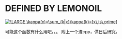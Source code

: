 # DEFINED BY LEMONOIL

<a href="http://www.codecogs.com/eqnedit.php?latex=\dpi{150}&space;\LARGE&space;\kappa(x)=\sum_{k|x}\kappa(k)=[x\,is\,prime]" target="_blank"><img src="http://latex.codecogs.com/gif.latex?\dpi{150}&space;\LARGE&space;\kappa(x)=\sum_{k|x}\kappa(k)=[x\,is\,prime]" title="\LARGE \kappa(x)=\sum_{k|x}\kappa(k)=[x\,is\,prime]" /></a>

可能这个函数有什么用吧。。。
附上一个渣cpp，供日后研究。